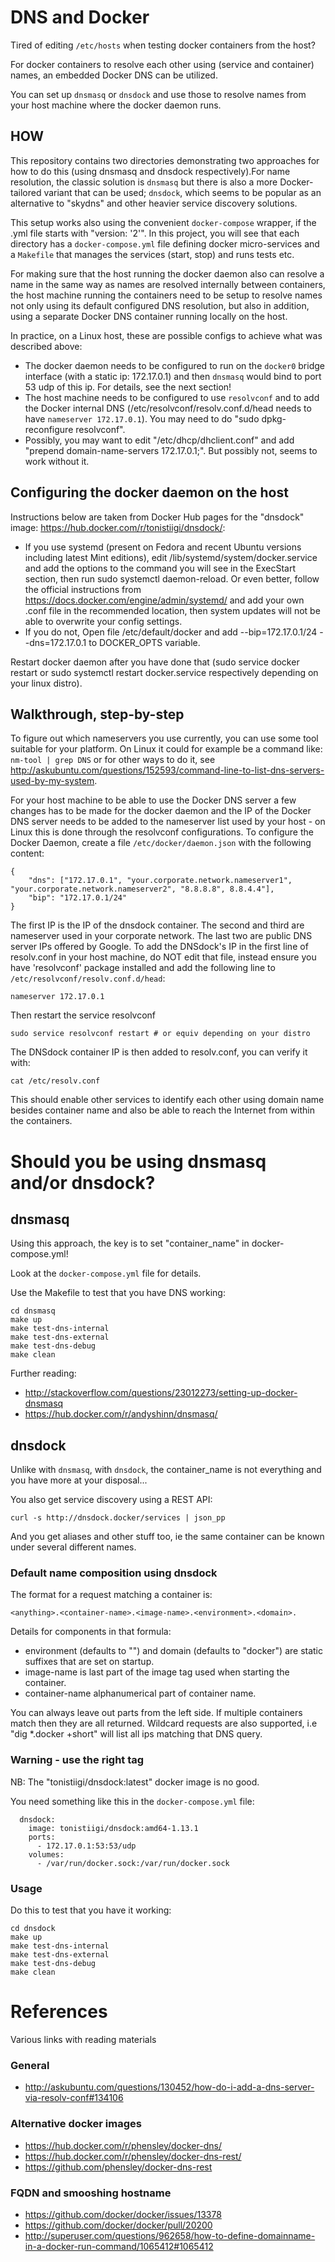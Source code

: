 # DNS and Docker

Tired of editing `/etc/hosts` when testing docker containers from the host? 

For docker containers to resolve each other using (service and container) names, an embedded Docker DNS can be utilized. 

You can set up `dnsmasq` or `dnsdock` and use those to resolve names from your host machine where the docker daemon runs.

## HOW

This repository contains two directories demonstrating two approaches for how to do this (using dnsmasq and dnsdock respectively).For name resolution, the classic solution is `dnsmasq` but there is also a more Docker-tailored variant that can be used; `dnsdock`, which seems to be popular as an alternative to "skydns" and other heavier service discovery solutions.

This setup works also using the convenient `docker-compose` wrapper, if the .yml file starts with "version: '2'". In this project, you will see that each directory has a `docker-compose.yml` file defining docker micro-services and a `Makefile` that manages the services (start, stop) and runs tests etc.

For making sure that the host running the docker daemon also can resolve a name in the same way as names are resolved internally between containers, the host machine running the containers need to be setup to resolve names not only using its default configured DNS resolution, but also in addition, using a separate Docker DNS container running locally on the host. 

In practice, on a Linux host, these are possible configs to achieve what was described above:

- The docker daemon needs to be configured to run on the `docker0` bridge interface (with a static ip: 172.17.0.1) and then `dnsmasq` would bind to port 53 udp of this ip. For details, see the next section!
- The host machine needs to be configured to use `resolvconf` and to add the Docker internal DNS (/etc/resolvconf/resolv.conf.d/head needs to have `nameserver 172.17.0.1`). You may need to do "sudo dpkg-reconfigure resolvconf".
- Possibly, you may want to edit "/etc/dhcp/dhclient.conf" and add "prepend domain-name-servers 172.17.0.1;". But possibly not, seems to work without it.

## Configuring the docker daemon on the host

Instructions below are taken from Docker Hub pages for the "dnsdock" image: https://hub.docker.com/r/tonistiigi/dnsdock/:

- If you use systemd (present on Fedora and recent Ubuntu versions including latest Mint editions), edit /lib/systemd/system/docker.service and add the options to the command you will see in the ExecStart section, then run sudo systemctl daemon-reload. Or even better, follow the official instructions from https://docs.docker.com/engine/admin/systemd/ and add your own .conf file in the recommended location, then system updates will not be able to overwrite your config settings.
- If you do not, Open file /etc/default/docker and add --bip=172.17.0.1/24 --dns=172.17.0.1 to DOCKER_OPTS variable.

Restart docker daemon after you have done that (sudo service docker restart or sudo systemctl restart docker.service respectively depending on your linux distro).

## Walkthrough, step-by-step

To figure out which nameservers you use currently, you can use some tool suitable for your platform. On Linux it could for example be a command like: `nm-tool | grep DNS` or for other ways to do it, see http://askubuntu.com/questions/152593/command-line-to-list-dns-servers-used-by-my-system.

For your host machine to be able to use the Docker DNS server a few changes has to be made for the docker daemon and the IP of the Docker DNS server needs to be added to the nameserver list used by your host - on Linux this is done through the resolvconf configurations. To configure the Docker Daemon, create a file `/etc/docker/daemon.json` with the following content:

	{
		"dns": ["172.17.0.1", "your.corporate.network.nameserver1", "your.corporate.network.nameserver2", "8.8.8.8", 8.8.4.4"],
		"bip": "172.17.0.1/24"
	}

The first IP is the IP of the dnsdock container. The second and third are nameserver used in your corporate network. The last two are public DNS server IPs offered by Google. To add the DNSdock's IP in the first line of resolv.conf in your host
machine, do NOT edit that file, instead ensure you have 'resolvconf' package installed and add the following line to `/etc/resolvconf/resolv.conf.d/head`:

	nameserver 172.17.0.1

Then restart the service resolvconf

	sudo service resolvconf restart # or equiv depending on your distro

The DNSdock container IP is then added to resolv.conf, you can verify it with:

	cat /etc/resolv.conf

This should enable other services to identify each other using domain name besides container name and also be able to reach the Internet from within the containers.

# Should you be using dnsmasq and/or dnsdock?

## dnsmasq

Using this approach, the key is to set "container_name" in docker-compose.yml!

Look at the `docker-compose.yml` file for details. 

Use the Makefile to test that you have DNS working:

	cd dnsmasq
	make up
	make test-dns-internal
	make test-dns-external
	make test-dns-debug
	make clean

Further reading:

- http://stackoverflow.com/questions/23012273/setting-up-docker-dnsmasq
- https://hub.docker.com/r/andyshinn/dnsmasq/

## dnsdock

Unlike with `dnsmasq`, with `dnsdock`, the container_name is not everything and you have more at your disposal...

You also get service discovery using a REST API:

	curl -s http://dnsdock.docker/services | json_pp 

And you get aliases and other stuff too, ie the same container can be known under several different names.

### Default name composition using dnsdock

The format for a request matching a container is:

	<anything>.<container-name>.<image-name>.<environment>.<domain>.

Details for components in that formula:

- environment (defaults to "") and domain (defaults to "docker") are static suffixes that are set on startup.
- image-name is last part of the image tag used when starting the container.
- container-name alphanumerical part of container name.

You can always leave out parts from the left side. If multiple containers match then they are all returned. Wildcard requests are also supported, i.e "dig *.docker +short" will list all ips matching that DNS query.

### Warning - use the right tag

NB: The "tonistiigi/dnsdock:latest" docker image is no good. 

You need something like this in the `docker-compose.yml` file:

	  dnsdock:
	    image: tonistiigi/dnsdock:amd64-1.13.1
	    ports:
	      - 172.17.0.1:53:53/udp
	    volumes:
	      - /var/run/docker.sock:/var/run/docker.sock

### Usage

Do this to test that you have it working:

	cd dnsdock
	make up
	make test-dns-internal
	make test-dns-external
	make test-dns-debug
	make clean

# References

Various links with reading materials

### General

- http://askubuntu.com/questions/130452/how-do-i-add-a-dns-server-via-resolv-conf#134106

### Alternative docker images

- https://hub.docker.com/r/phensley/docker-dns/
- https://hub.docker.com/r/phensley/docker-dns-rest/
- https://github.com/phensley/docker-dns-rest

### FQDN and smooshing hostname

- https://github.com/docker/docker/issues/13378
- https://github.com/docker/docker/pull/20200
- http://superuser.com/questions/962658/how-to-define-domainname-in-a-docker-run-command/1065412#1065412

